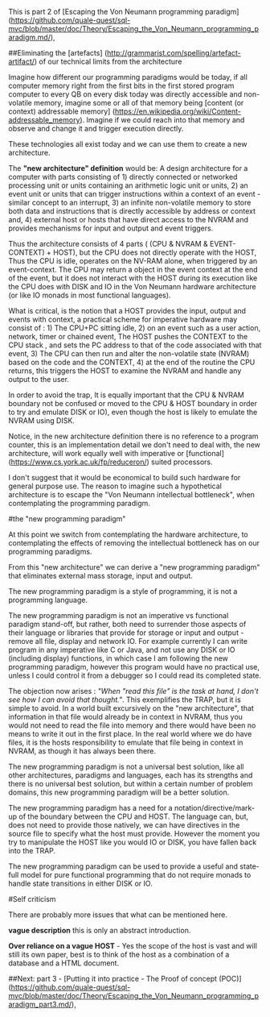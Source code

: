 This is part 2 of [Escaping the Von Neumann programming paradigm] (https://github.com/quale-quest/sql-mvc/blob/master/doc/Theory/Escaping_the_Von_Neumann_programming_paradigm.md/),

##Eliminating the [artefacts] (http://grammarist.com/spelling/artefact-artifact/) of our technical limits from the architecture

Imagine how different our programming paradigms would be today, if all computer memory right from the first bits in the first stored program computer to every QB on every disk today was directly accessible and non-volatile memory, imagine some or all of that memory being [content (or context) addressable memory] (https://en.wikipedia.org/wiki/Content-addressable_memory). Imagine if we could reach into that memory and observe and change it and trigger execution directly.

These technologies all exist today and we can use them to create a new architecture.

The **"new architecture" definition** would be:
A design architecture for a computer with parts consisting of 1) directly connected or networked processing unit or units  containing an arithmetic logic unit or units,  2) an event unit or units that can trigger instructions within a context of an event - similar concept to an interrupt, 3) an infinite non-volatile memory to store both data and instructions that is directly accessible by address or context and, 4) external host or hosts that have direct access to the NVRAM and provides mechanisms for input and output and event triggers.

Thus the architecture consists of 4 parts ( (CPU & NVRAM & EVENT-CONTEXT) + HOST), but the CPU does not directly operate with the HOST, Thus the CPU is idle, operates on the NV-RAM alone, when triggered by an event-context. The CPU may return a object in the event context at the end of the event, but it does not interact with the HOST during its execution like the CPU does with DISK and IO in the Von Neumann hardware architecture (or like IO monads in most functional languages). 

What is critical, is the notion that a HOST provides the input, output and events with context, a practical scheme for imperative hardware may consist of : 1) The CPU+PC sitting idle, 2) on an event such as a user action, network, timer or chained event, The HOST pushes the CONTEXT to the CPU stack , and sets the PC address to that of the code associated with that event, 3) The CPU can then run and alter the non-volatile state (NVRAM) based on the code and the CONTEXT, 4) at the end of the routine the CPU returns, this triggers the HOST to examine the NVRAM and handle any output to the user.

In order to avoid the trap, It is equally important that the CPU & NVRAM boundary not be confused or moved to the CPU & HOST boundary in order to try and emulate DISK or IO), even though the host is likely to emulate the NVRAM using DISK.

Notice, in the new architecture definition there is no reference to a program counter, this is an implementation detail we don't need to deal with, the new architecture, will work equally well with imperative or [functional] (https://www.cs.york.ac.uk/fp/reduceron/) suited processors.

I don't suggest that it would be economical to build such hardware for general purpose use. The reason to imagine such a hypothetical architecture is to escape the "Von Neumann intellectual bottleneck", when contemplating the programming paradigm.


#the "new programming paradigm"

At this point we switch from contemplating the hardware architecture, to contemplating the effects of removing the intellectual bottleneck has on our programming paradigms.

From this "new architecture" we can derive a "new programming paradigm" that eliminates external mass storage, input and output. 

The new programming paradigm is a style of programming, it is not a programming language.

The new programming paradigm is not an imperative vs functional paradigm stand-off, but rather, both need to surrender those aspects of their language or libraries that provide for storage or input and output - remove all file, display and network IO. For example currently I can write program in any imperative like C or Java, and  not use any DISK or IO (including display) functions, in which case I am following the new programming paradigm, however this program would have no practical use, unless I could control it from a debugger so I could read its completed state.

The objection now arises : *"When "read this file" is the task at hand, I don't see how I can avoid that thought."*. This exemplifies the TRAP, but it is simple to avoid. In a world built excursively on the "new architecture", that information in that file would already be in context in NVRAM, thus you would not need to read the file into memory and there would have been no means to write it out in the first place. In the real world where we do have files, it is the hosts responsibility to emulate that file being in context in NVRAM, as though it has always been there.

The new programming paradigm is not a universal best solution, like all other architectures, paradigms and languages, each has its strengths and there is no universal best solution, but within a certain number of problem domains, this new programming paradigm will be a better solution.

The new programming paradigm has a need for a notation/directive/mark-up of the boundary between the CPU and HOST. The language can, but, does not need to provide those natively, we can have directives in the source file to specify what the host must provide. However the moment you try to manipulate the HOST like you would IO or DISK, you have fallen back into the TRAP.

The new programming paradigm can be used to provide a useful and state-full model for pure functional programming that do not require monads to handle state transitions in either DISK or IO.

#Self criticism

There are probably more issues that what can be mentioned here.

**vague description** this is only an abstract introduction.

**Over reliance on a vague HOST** - Yes the scope of the host is vast and will still its own paper, best is to think of the host as a combination of a database and a HTML document.




##Next: part 3 - [Putting it into practice - The Proof of concept (POC)] (https://github.com/quale-quest/sql-mvc/blob/master/doc/Theory/Escaping_the_Von_Neumann_programming_paradigm_part3.md/),


[1]: https://web.stanford.edu/class/cs242/readings/backus.pdf "Can Programming Be Liberated from the Von Neumann Style?"
[2]: http://ieeexplore.ieee.org/xpl/articleDetails.jsp?reload=true&arnumber=4063250
[3]: https://en.wikipedia.org/wiki/Content-addressable_memory
[4]: http://thoughts.davisjeff.com/2011/09/25/sql-the-successful-cousin-of-haskell/
[5]: https://en.wikibooks.org/wiki/Haskell/Simple_input_and_output
[6]: https://en.wikipedia.org/wiki/Von_Neumann_programming_languages
[7]: https://en.wikipedia.org/wiki/Von_Neumann_architecture

